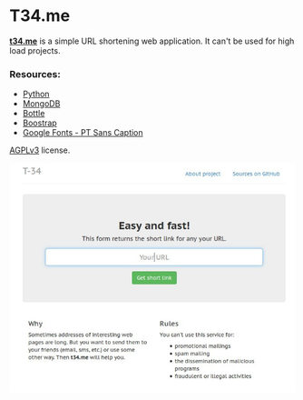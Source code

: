 T34.me
======

**[t34.me](http://t34.me/)** is a simple URL shortening web application. It can't be used for high load projects.

### Resources:

* [Python](http://python.org/)
* [MongoDB](http://www.mongodb.org/)
* [Bottle](http://bottlepy.org/)
* [Boostrap](http://getbootstrap.com/)
* [Google Fonts - PT Sans Caption](http://www.google.com/fonts/#ChoosePlace:select/Collection:PT+Sans+Caption)

[AGPLv3](http://www.gnu.org/licenses/agpl.html) license.

<img src="./media/img/first_screen.jpg">
